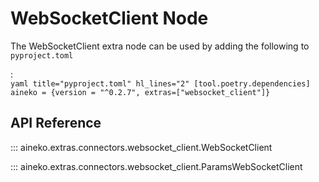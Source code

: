 # WebSocketClient Node

The WebSocketClient extra node can be used by adding the following to `pyproject.toml`

:   
    ```yaml title="pyproject.toml" hl_lines="2"
    [tool.poetry.dependencies]
    aineko = {version = "^0.2.7", extras=["websocket_client"]}
    ```

## API Reference

::: aineko.extras.connectors.websocket_client.WebSocketClient

::: aineko.extras.connectors.websocket_client.ParamsWebSocketClient